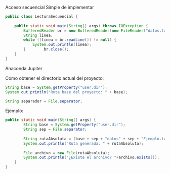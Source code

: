 Acceso secuencial 
Simple de implementar

```java
public class LecturaSecuencial {  
  
    public static void main(String[] args) throws IOException {  
        BufferedReader br = new BufferedReader(new FileReader("datos.txt"));  
        String linea;  
        while ((linea = br.readLine()) != null) {  
            System.out.println(linea);  
        }        br.close();  
    }  
}
```
Anaconda Jupiter

Como obtener el directorio actual del proyecto:

```java
String base = System.getProperty("user.dir");
System.out.println("Ruta base del proyecto: " + base);
```

```java
String separador = File.separator;
```

Ejemplo:

```java
public static void main(String[] args) {  
        String base = System.getProperty("user.dir");  
        String sep = File.separator;  
  
        String rutaAbsoluta = (base + sep + "datos" + sep + "Ejemplo.txt");  
        System.out.println("Ruta generada: " + rutaAbsoluta);  
  
        File archivo = new File(rutaAbsoluta);  
        System.out.println("¿Existe el archivo? "+archivo.exists());  
    }  
}
```
